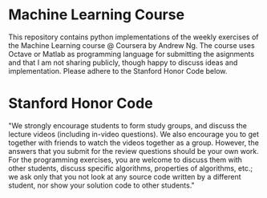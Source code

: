 # Machine Learning Course
This repository contains python implementations of the weekly exercises of the Machine Learning course @ Coursera by Andrew Ng. The course uses Octave or Matlab as programming
language for submitting the asignments and that I am not sharing publicly, though happy to discuss ideas and implementation. Please adhere to the Stanford Honor Code below.   

# Stanford Honor Code
"We strongly encourage students to form study groups, and discuss the lecture videos (including in-video questions). We also encourage you to get together with friends to watch the videos together as a group. However, the answers that you submit for the review questions should be your own work. For the programming exercises, you are welcome to discuss them with other students, discuss specific algorithms, properties of algorithms, etc.; we ask only that you not look at any source code written by a different student, nor show your solution code to other students."
